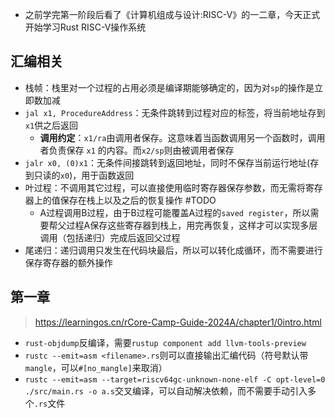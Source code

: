 * 之前学完第一阶段后看了《计算机组成与设计:RISC-V》的一二章，今天正式开始学习Rust RISC-V操作系统

## 汇编相关
* 栈帧：栈里对一个过程的占用必须是编译期能够确定的，因为对`sp`的操作是立即数加减
* `jal x1, ProcedureAddress`：无条件跳转到过程对应的标签，将当前地址存到`x1`供之后返回
	* **调用约定**：`x1/ra`由调用者保存。这意味着当函数调用另一个函数时，调用者负责保存 `x1` 的内容。而`x2/sp`则由被调用者保存
* `jalr x0, (0)x1`：无条件间接跳转到返回地址，同时不保存当前运行地址(存到只读的`x0`)，用于函数返回
* 叶过程：不调用其它过程，可以直接使用临时寄存器保存参数，而无需将寄存器上的值保存在栈上以及之后的恢复操作 #TODO 
	* A过程调用B过程，由于B过程可能覆盖A过程的`saved register`，所以需要帮父过程A保存这些寄存器到栈上，用完再恢复，这样才可以实现多层调用（包括递归）完成后返回父过程
* 尾递归：递归调用只发生在代码块最后，所以可以转化成循环，而不需要进行保存寄存器的额外操作

## 第一章
> https://learningos.cn/rCore-Camp-Guide-2024A/chapter1/0intro.html
* `rust-objdump`反编译，需要`rustup component add llvm-tools-preview`
* `rustc --emit=asm <filename>.rs`则可以直接输出汇编代码（符号默认带`mangle`，可以`#[no_mangle]`来取消）
* `rustc --emit=asm --target=riscv64gc-unknown-none-elf -C opt-level=0 ./src/main.rs -o a.s`交叉编译，可以自动解决依赖，而不需要手动引入多个`.rs`文件